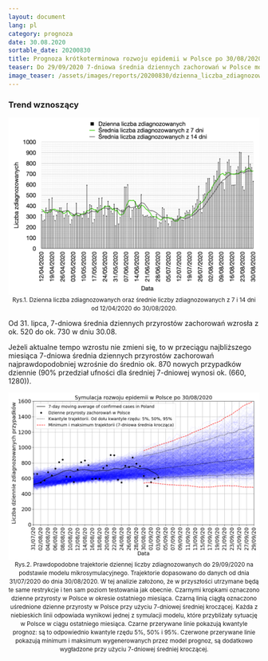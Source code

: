```yaml
---
layout: document
lang: pl
category: prognoza
date: 30.08.2020
sortable_date: 20200830
title: Prognoza krótkoterminowa rozwoju epidemii w Polsce po 30/08/2020
teaser: Do 29/09/2020 7-dniowa średnia dziennych zachorowań w Polsce może wzrosnąć do ok. 870 z obecnego poziomu ok. 730.
image_teaser: /assets/images/reports/20200830/dzienna_liczba_zdiagnozowanych_20200830_pl.png   
---
```


<h3>Trend wznoszący</h3>

<div style="text-align: center">
    <img src="/assets/images/reports/20200830/dzienna_liczba_zdiagnozowanych_20200830_pl.png" style="display: block; margin: 0 auto;"/>
    <small>Rys.1. Dzienna liczba zdiagnozowanych oraz średnie liczby zdiagnozowanych z 7 i 14 dni od 12/04/2020 do 30/08/2020.</small>
</div>

<p>Od 31. lipca, 7-dniowa średnia dziennych przyrostów zachorowań wzrosła z ok. 520 do ok. 730 w dniu 30.08. </p>
<p>Jeżeli aktualne tempo wzrostu nie zmieni się, to w przeciągu najbliższego miesiąca 7-dniowa średnia dziennych przyrostów zachorowań najprawdopodobniej wzrośnie do średnio ok. 870 nowych przypadków dziennie (90% przedział ufności dla średniej 7-dniowej wynosi ok. (660, 1280)).</p>

<div style="text-align: center">
    <img src="/assets/images/reports/20200830/prognoza_pojedyncze_wiazki_30082020_backtracking_q0.6_pl.png" style="display: block; margin: 0 auto;"/>
    <small>Rys.2. Prawdopodobne trajektorie dziennej liczby zdiagnozowanych do 29/09/2020 na podstawie modelu mikrosymulacyjnego.
        Trajektorie dopasowano do danych od dnia 31/07/2020 do dnia 30/08/2020.
        W tej analizie założono, że w przyszłości utrzymane będą te same restrykcje i ten sam poziom testowania jak obecnie.
        Czarnymi kropkami oznaczono dzienne przyrosty w Polsce w okresie ostatniego miesiąca.
        Czarną linią ciągłą oznaczono uśrednione dzienne przyrosty w Polsce przy użyciu 7-dniowej średniej kroczącej.
        Każda z niebieskich linii odpowiada wynikowi jednej z symulacji modelu, które przybliżały sytuację w Polsce w ciągu ostatniego miesiąca.
        Czarne przerywane linie pokazują kwantyle prognoz: są to odpowiednio kwantyle rzędu 5%, 50% i 95%.
        Czerwone przerywane linie pokazują minimum i maksimum wygenerowanych przez model prognoz, są dodatkowo wygładzone przy użyciu 7-dniowej średniej kroczącej.
    </small>
</div>